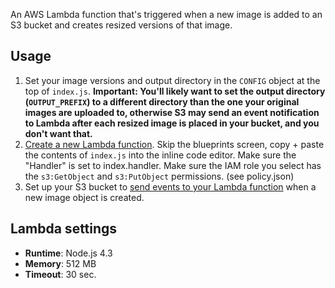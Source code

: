 An AWS Lambda function that's triggered when a new image is added to an S3 bucket and creates resized versions of that image.

## Usage

1. Set your image versions and output directory in the `CONFIG` object at the top of `index.js`. **Important: You'll likely want to set the output directory (`OUTPUT_PREFIX`) to a different directory than the one your original images are uploaded to, otherwise S3 may send an event notification to Lambda after each resized image is placed in your bucket, and you don't want that.**
1. [Create a new Lambda function](http://docs.aws.amazon.com/lambda/latest/dg/getting-started.html). Skip the blueprints screen, copy + paste the contents of `index.js` into the inline code editor. Make sure the "Handler" is set to index.handler. Make sure the IAM role you select has the `s3:GetObject` and `s3:PutObject` permissions. (see policy.json)
1. Set up your S3 bucket to [send events to your Lambda function](http://docs.aws.amazon.com/AmazonS3/latest/dev/NotificationHowTo.html) when a new image object is created.

## Lambda settings

- **Runtime**: Node.js 4.3
- **Memory**: 512 MB
- **Timeout**: 30 sec.
